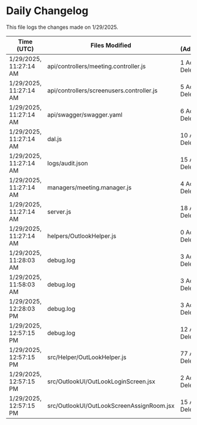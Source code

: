 # Daily Changelog

This file logs the changes made on 1/29/2025.

| Time (UTC)             | Files Modified                    | Changes (Addition/Deletion) |
|------------------------|-----------------------------------|-----------------------------|
| 1/29/2025, 11:27:14 AM | api/controllers/meeting.controller.js | 1 Additions & 1 Deletions |
| 1/29/2025, 11:27:14 AM | api/controllers/screenusers.controller.js | 5 Additions & 5 Deletions |
| 1/29/2025, 11:27:14 AM | api/swagger/swagger.yaml | 6 Additions & 4 Deletions |
| 1/29/2025, 11:27:14 AM | dal.js | 10 Additions & 9 Deletions |
| 1/29/2025, 11:27:14 AM | logs/audit.json | 15 Additions & 15 Deletions |
| 1/29/2025, 11:27:14 AM | managers/meeting.manager.js | 4 Additions & 0 Deletions |
| 1/29/2025, 11:27:14 AM | server.js | 18 Additions & 2 Deletions |
| 1/29/2025, 11:27:14 AM | helpers/OutlookHelper.js | 0 Additions & 0 Deletions |
| 1/29/2025, 11:28:03 AM | debug.log | 3 Additions & 0 Deletions|
| 1/29/2025, 11:58:03 AM | debug.log | 3 Additions & 0 Deletions|
| 1/29/2025, 12:28:03 PM | debug.log | 3 Additions & 0 Deletions|
| 1/29/2025, 12:57:15 PM | debug.log | 12 Additions & 0 Deletions|
| 1/29/2025, 12:57:15 PM | src/Helper/OutLookHelper.js | 77 Additions & 74 Deletions|
| 1/29/2025, 12:57:15 PM | src/OutlookUI/OutLookLoginScreen.jsx | 2 Additions & 6 Deletions|
| 1/29/2025, 12:57:15 PM | src/OutlookUI/OutLookScreenAssignRoom.jsx | 15 Additions & 12 Deletions|
